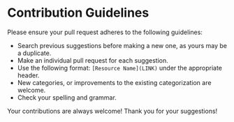# Contribution Guidelines

Please ensure your pull request adheres to the following guidelines:

- Search previous suggestions before making a new one, as yours may be a duplicate.
- Make an individual pull request for each suggestion.
- Use the following format: `[Resource Name](LINK)` under the appropriate header.
- New categories, or improvements to the existing categorization are welcome.
- Check your spelling and grammar.
 
Your contributions are always welcome!  Thank you for your suggestions!
